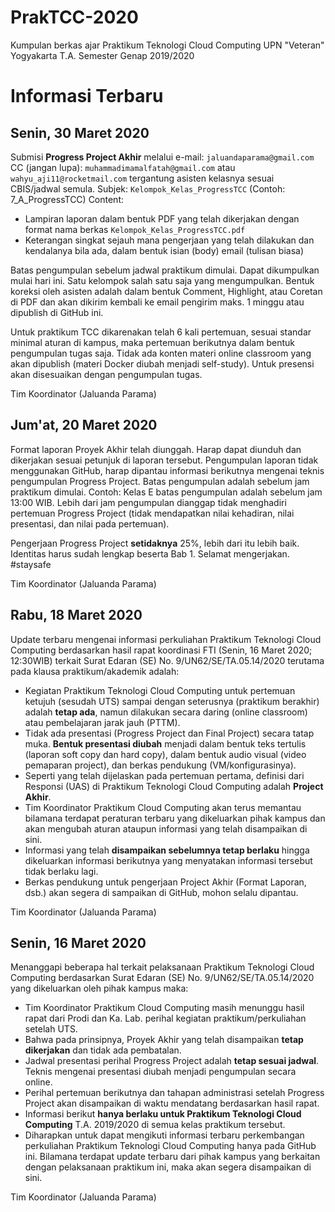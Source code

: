 # PrakTCC-2020
Kumpulan berkas ajar Praktikum Teknologi Cloud Computing UPN "Veteran" Yogyakarta
T.A. Semester Genap 2019/2020

# Informasi Terbaru
## Senin, 30 Maret 2020
Submisi **Progress Project Akhir** melalui e-mail: `jaluandaparama@gmail.com`
CC (jangan lupa): `muhammadimamalfatah@gmail.com` atau `wahyu_aji11@rocketmail.com` tergantung asisten kelasnya sesuai CBIS/jadwal semula.
Subjek: `Kelompok_Kelas_ProgressTCC` (Contoh: 7_A_ProgressTCC)
Content: 
- Lampiran laporan dalam bentuk PDF yang telah dikerjakan dengan format nama berkas `Kelompok_Kelas_ProgressTCC.pdf`
- Keterangan singkat sejauh mana pengerjaan yang telah dilakukan dan kendalanya bila ada, dalam bentuk isian (body) email (tulisan biasa) 

Batas pengumpulan sebelum jadwal praktikum dimulai. Dapat dikumpulkan mulai hari ini. Satu kelompok salah satu saja yang mengumpulkan.
Bentuk koreksi oleh asisten adalah dalam bentuk Comment, Highlight, atau Coretan di PDF dan akan dikirim kembali ke email pengirim maks. 1 minggu atau dipublish di GitHub ini.

Untuk praktikum TCC dikarenakan telah 6 kali pertemuan, sesuai standar minimal aturan di kampus, maka pertemuan berikutnya dalam bentuk pengumpulan tugas saja. Tidak ada konten materi online classroom yang akan dipublish (materi Docker diubah menjadi self-study). Untuk presensi akan disesuaikan dengan pengumpulan tugas.

Tim Koordinator (Jaluanda Parama)

## Jum'at, 20 Maret 2020
Format laporan Proyek Akhir telah diunggah. Harap dapat diunduh dan dikerjakan sesuai petunjuk di laporan tersebut. Pengumpulan laporan tidak menggunakan GitHub, harap dipantau informasi berikutnya mengenai teknis pengumpulan Progress Project. Batas pengumpulan adalah sebelum jam praktikum dimulai. Contoh: Kelas E batas pengumpulan adalah sebelum jam 13:00 WIB. Lebih dari jam pengumpulan dianggap tidak menghadiri pertemuan Progress Project (tidak mendapatkan nilai kehadiran, nilai presentasi, dan nilai pada pertemuan).

Pengerjaan Progress Project **setidaknya** 25%, lebih dari itu lebih baik. Identitas harus sudah lengkap beserta Bab 1.
Selamat mengerjakan. #staysafe

Tim Koordinator (Jaluanda Parama)

## Rabu, 18 Maret 2020
Update terbaru mengenai informasi perkuliahan Praktikum Teknologi Cloud Computing berdasarkan hasil rapat koordinasi FTI (Senin, 16 Maret 2020; 12:30WIB) terkait Surat Edaran (SE) No. 9/UN62/SE/TA.05.14/2020 terutama pada klausa praktikum/akademik adalah:

- Kegiatan Praktikum Teknologi Cloud Computing untuk pertemuan ketujuh (sesudah UTS) sampai dengan seterusnya (praktikum berakhir) adalah **tetap ada**, namun dilakukan secara daring (online classroom) atau pembelajaran jarak jauh (PTTM).
- Tidak ada presentasi (Progress Project dan Final Project) secara tatap muka. **Bentuk presentasi diubah** menjadi dalam bentuk teks tertulis (laporan soft copy dan hard copy), dalam bentuk audio visual (video pemaparan project), dan berkas pendukung (VM/konfigurasinya).
- Seperti yang telah dijelaskan pada pertemuan pertama, definisi dari Responsi (UAS) di Praktikum Teknologi Cloud Computing adalah **Project Akhir**.
- Tim Koordinator Praktikum Cloud Computing akan terus memantau bilamana terdapat peraturan terbaru yang dikeluarkan pihak kampus dan akan mengubah aturan ataupun informasi yang telah disampaikan di sini.
- Informasi yang telah **disampaikan sebelumnya tetap berlaku** hingga dikeluarkan informasi berikutnya yang menyatakan informasi tersebut tidak berlaku lagi.
- Berkas pendukung untuk pengerjaan Project Akhir (Format Laporan, dsb.) akan segera di sampaikan di GitHub, mohon selalu dipantau.

Tim Koordinator (Jaluanda Parama)

## Senin, 16 Maret 2020
Menanggapi beberapa hal terkait pelaksanaan Praktikum Teknologi Cloud Computing berdasarkan Surat Edaran (SE) No. 9/UN62/SE/TA.05.14/2020 yang dikeluarkan oleh pihak kampus maka:

- Tim Koordinator Praktikum Cloud Computing masih menunggu hasil rapat dari Prodi dan Ka. Lab. perihal kegiatan praktikum/perkuliahan setelah UTS.
- Bahwa pada prinsipnya, Proyek Akhir yang telah disampaikan **tetap dikerjakan** dan tidak ada pembatalan.
- Jadwal presentasi perihal Progress Project adalah **tetap sesuai jadwal**. Teknis mengenai presentasi diubah menjadi pengumpulan secara online.
- Perihal pertemuan berikutnya dan tahapan administrasi setelah Progress Project akan disampaikan di waktu mendatang berdasarkan hasil rapat.
- Informasi berikut **hanya berlaku untuk Praktikum Teknologi Cloud Computing** T.A. 2019/2020 di semua kelas praktikum tersebut.
- Diharapkan untuk dapat mengikuti informasi terbaru perkembangan perkuliahan Praktikum Teknologi Cloud Computing hanya pada GitHub ini. Bilamana terdapat update terbaru dari pihak kampus yang berkaitan dengan pelaksanaan praktikum ini, maka akan segera disampaikan di sini.

Tim Koordinator (Jaluanda Parama)
